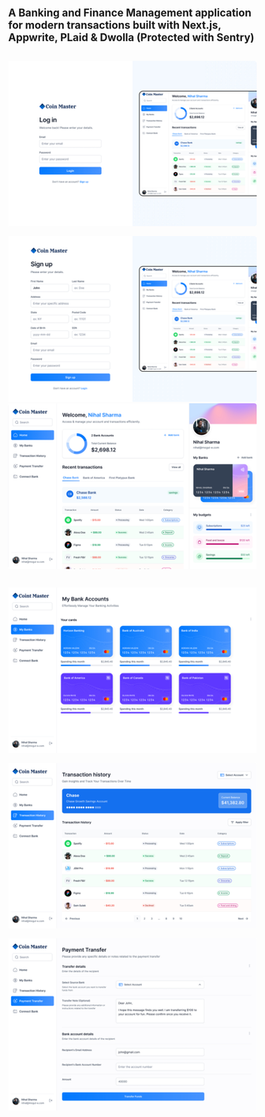 ## A Banking and Finance Management application for modern transactions built with Next.js, Appwrite, PLaid & Dwolla (Protected with Sentry)

<div align="center">
  <br />
    <img src="/public/screenshots/Login.jpg" alt="Project Banner">
  <br />
   <br />
    <img src="/public/screenshots/Signup.png" alt="Project Banner">
  <br />
    <img src="/public/screenshots/Dashboard.jpg" alt="Project Banner">
  <br />
  <br />
   <br />
    <img src="/public/screenshots/My_Banks.jpg" alt="Project Banner">
  <br />
  <br />
    <img src="/public/screenshots/Transaction_History.jpg" alt="Project Banner">
  <br />
  <br />
    <img src="/public/screenshots/Payment_Transfer.jpg" alt="Project Banner">
  <br />
</div>
